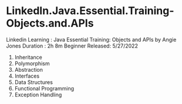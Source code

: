 # LinkedIn.Java.Essential.Training-Objects.and.APIs
Linkedin Learning : Java Essential Training: Objects and APIs by Angie Jones
  Duration : 2h 8m
  Beginner
  Released: 5/27/2022

1. Inheritance
2. Polymorphism
3. Abstraction
4. Interfaces
5. Data Structures
6. Functional Programming
7. Exception Handling
